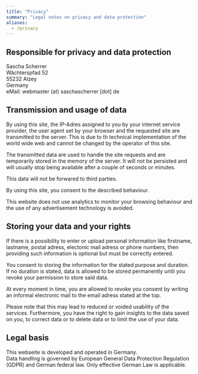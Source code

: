 ```yaml
---
title: "Privacy"
summary: "Legal notes on privacy and data protection"
aliases:
  - /privacy
---
```


## Responsible for privacy and data protection

Sascha Scherrer  
Wächterspfad 52  
55232 Alzey  
Germany  
eMail: webmaster (at) saschascherrer [dot] de

## Transmission and usage of data

By using this site, the IP-Adres assigned to you by your internet service
provider, the user agent set by your browser and the requested site are
transmitted to the server. This is due to th technical implementation of the
world wide web and cannot be changed by the operator of this site.

The transmitted data are used to handle the site requests and are temporarily
stored in the memory of the server. It will not be persisted and will usually
stop being available after a couple of seconds or minutes.

This data will not be forwared to third parties.

By using this site, you consent to the described behaviour.

This website does not use analytics to monitor your browsing behaviour and
the use of any advertisement technology is avoided.

## Storing your data and your rights

If there is a possibility to enter or upload personal information like
firstname, lastname, postal adress, electonic mail adress or phone numbers,
then providing such information is optional but must be correctly entered.

You consent to storing the information for the stated purpose and duration.
If no duration is stated, data is allowed to be stored permanently until you
revoke your permission to store said data.

At every moment in time, you are allowed to revoke you consent by writing
an informal electronic mail to the email adress stated at the top.

Please note that this may lead to reduced or voided usability of the services.
Furthermore, you have the right to gain insights to the data saved on you, to
correct data or to delete data or to limit the use of your data.

## Legal basis

This webseite is developed and operated in Germany.  
Data handling is governed by European General Data Protection Regulation (GDPR)
and German federal law. Only effective German Law is applicable.
